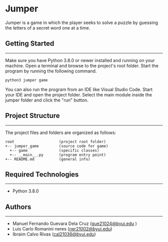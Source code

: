 # Jumper
Jumper is a game in which the player seeks to solve a puzzle by guessing the letters of a secret word one at a time.

## Getting Started
---
Make sure you have Python 3.8.0 or newer installed and running on your machine. Open a terminal and 
browse to the project's root folder. Start the program by running the following command.
```
python3 jumper game 
```
You can also run the program from an IDE like Visual Studio Code. Start your IDE and open the 
project folder. Select the main module inside the jumper folder and click the "run" button.

## Project Structure
---
The project files and folders are organized as follows:
```
root                    (project root folder)
+-- jumper_game         (source code for game)
  +-- game              (specific classes)
  +-- __main__.py       (program entry point)
+-- README.md           (general info)
```

## Required Technologies
---
* Python 3.8.0

## Authors
---
* Manuel Fernando Guevara Dela Cruz (gue21024@byui.edu )
* Luis Carlo Romanini neres (ner21002@byui.edu) 
* Ibraim Calvo Rivas (cal21036@byui.edu)

